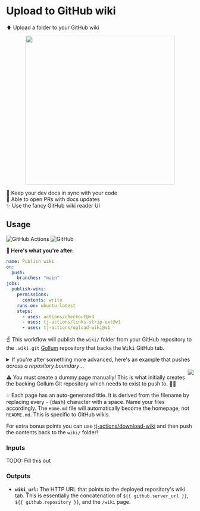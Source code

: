 # Upload to GitHub wiki

⬆️ Upload a folder to your GitHub wiki

<p align=center>
  <img width=400 src="https://i.imgur.com/yFH4WBP.png">
</p>

📂 Keep your dev docs in sync with your code \
🔁 Able to open PRs with docs updates \
✨ Use the fancy GitHub wiki reader UI

## Usage

![GitHub Actions](https://img.shields.io/static/v1?style=for-the-badge&message=GitHub+Actions&color=2088FF&logo=GitHub+Actions&logoColor=FFFFFF&label=)
![GitHub](https://img.shields.io/static/v1?style=for-the-badge&message=GitHub&color=181717&logo=GitHub&logoColor=FFFFFF&label=)

**🚀 Here's what you're after:**

```yml
name: Publish wiki
on:
  push:
    branches: "main"
jobs:
  publish-wiki:
    permissions:
      contents: write
    runs-on: ubuntu-latest
    steps:
      - uses: actions/checkout@v3
      - uses: tj-actions/links-strip-ext@v1
      - uses: tj-actions/upload-wiki@v1
```

☝ This workflow will publish the `wiki/` folder from your GitHub repository to
the `.wiki.git` [Gollum] repository that backs the <kbd>Wiki</kbd> GitHub tab.

<details><summary>If you're after something more advanced, here's an example that pushes <em>across a repository boundary</em>...</summary>

```yml
on:
  push:
    branches: "main"
jobs:
  publish-wiki:
    runs-on: ubuntu-latest
    steps:
      - uses: actions/checkout@v3
      - uses: tj-actions/links-strip-ext@v1
      - uses: tj-actions/upload-wiki@v1
        with:
          token: ${{ secrets.MEGA_PROJECT_GITHUB_TOKEN }}
          repository: octocat/mega-project
          path: .
```

ℹ You will need a GitHub access token with permission to write to the target
repository.

</details>

<img align=right src="https://i.imgur.com/ABKIS4h.png" />

⚠️ You must create a dummy page manually! This is what initially creates the
backing Gollum Git repository which needs to exist to push to. 🤷‍♀️

💡 Each page has an auto-generated title. It is derived from the filename by
replacing every `-` (dash) character with a space. Name your files accordingly.
The `Home.md` file will automatically become the homepage, not `README.md`. This
is specific to GitHub wikis.

For extra bonus points you can use [tj-actions/download-wiki] and then push the
contents back to the `wiki/` folder!

</details>

### Inputs

TODO: Fill this out

### Outputs

- **`wiki_url`:** The HTTP URL that points to the deployed repository's wiki
  tab. This is essentially the concatenation of `${{ github.server_url }}`,
  `${{ github.repository }}`, and the `/wiki` page.

<!-- prettier-ignore-start -->
[gollum]: https://github.com/gollum/gollum
[tj-actions/download-wiki]: https://github.com/tj-actions/download-wiki
<!-- prettier-ignore-end -->
